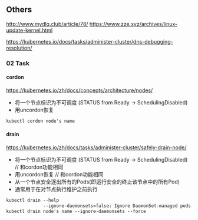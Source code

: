 ## Others
http://www.mydlq.club/article/78/
https://www.zze.xyz/archives/linux-update-kernel.html

https://kubernetes.io/docs/tasks/administer-cluster/dns-debugging-resolution/


### 02 Task
#### cordon
https://kubernetes.io/zh/docs/concepts/architecture/nodes/
- 将一个节点标识为不可调度 (STATUS from Ready -> SchedulingDisabled)
- 用uncordon恢复


```markdown
kubectl cordon node's name
```
#### drain
https://kubernetes.io/zh/docs/tasks/administer-cluster/safely-drain-node/
- 将一个节点标识为不可调度 (STATUS from Ready -> SchedulingDisabled) // 和cordon功能相同
- 用uncordon恢复 // 和cordon功能相同
- 从一个节点安全逐出所有的Pods(即运行安全的终止该节点中的所有Pod)
- 通常用于在对节点执行维护之前执行

```markdown
kubectl drain --help
              --ignore-daemonsets=false: Ignore DaemonSet-managed pods.
kubectl drain node's name --ignore-daemonsets --force
```
